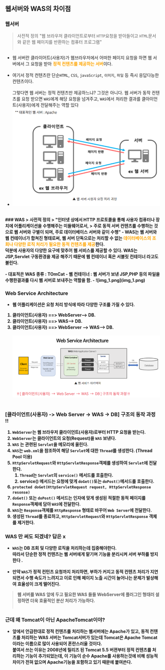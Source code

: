 ## 웹서버와 WAS의 차이점
### 웹서버
> 사전적 정의 "웹 브라우저 클라이언트로부터 `HTTP`요청을 받아들이고 `HTML`문서와 같은 웹 페이지를 반환하는 컴퓨터 프로그램"<br><br>
- 웹 서버란 클라이어트(사용자)가 웹브라우저에서 어떠한 페이지 요청을 하면 웹 서버에서 그 요청을 받아 <b style="color:orange">정적 컨텐츠를 제공하는 서버</b>이다.<br><br>
- 여기서 정적 컨텐츠란 단순`HTML`, `CSS`, `javaScript`, `이미지`, `파일` 등 즉시 응답다능한 컨텐츠이다.<br><br>
그렇다면 웹 서버는 정적 컨텐츠만 제공하느냐? 그것은 아니다. 웹 서버가 동작 컨텐츠를 요청 받으면 `WAS`에게 해당 요청을 넘겨주고, `WAS`에서 처리한 결과를 클아이언트(사용자)에게 전달해주는 역할 있다<b>
- ![img.png](img.png)
<br>
### WAS
> 사전적 정의
> "인터넷 상에서 HTTP 프로토콜을 통해 사용자 컴퓨터나 장치에 어플리케이션을 수행해주는 미들웨어로서,
> 주로 동적 서버 컨텐츠를 수행하는 것으로 웹 서버와 구별이 되며, 주로 데이터베이스 서버와 같이 수행"
- WAS는 웹 서버와 웹 컨테이너가 합쳐진 형태로써, 웹 서버 단독으로는 처리할 수 없는 <b style="color:orange">데이터베이스의 조회나 다양한 로직 처리가 필요한 동적 컨텐츠를 제공</b>한다.<br>
덕분에 사용자의 다양한 요구에 맞추어 웹 서비스를 제공할 수 있다. WAS는 JSP,Servlet 구동환경을 제공 해주기 때문에 웹 컨테이너 혹은 서블릿 컨테이너 라고도 불린다.<br><br>
  - 대표적은 WAS 종류 : TOmCat
  - 웹 컨테이너 : 웹 서버가 보낸 JSP,PHP 등의 파일을 수행한결과를 다시 웹 서버로 보내주는 역할을 함.
  - ![img_1.png](img_1.png)

### Web Service Architecture
- 웹 어플리케이션은 요청 처리 방식에 따라 다양한 구조를 가질 수 있다.
1. 클라이언트(사용자) ==> WebServer--> DB.
2. 클라이언트(사용자) ==> WAS--> DB.
3. 클라이언트(사용자) ==> WebServer --> WAS--> DB.<br><br>
![img_2.png](img_2.png)<br><br>
### [클라이언트(사용자) -> Web Server -> WAS -> DB] 구조의 동작 과정 !!
 1. `WebServer`는 웹 브라우저 클라이언트(사용자)로부터 HTTP 요청을 받는다.
 2. `WebServer`는 클라이언트의 요청(Request)을 `WAS` 보낸다.
 3. `WAS` 는 관련된 `Servlet`을 메모리에 올린다.
 4. `WAS`는 `web.xml`을 참조하여 해당 `Servlet`에 대한 `Thread`를 생성한다. (Thread Pool 이용)
 5. `HttpServletRequest`와 `HttpServletResponse`객체를 생성하여 `Servlet`에 전달한다.
    1. `Thread`는 `Servlet`의 `service()` 메서드를 호출한다.
    2. service() 메서드는 요청에 맞게 `doGet()`또는 `doPost()`메서드를 호출한다.
 6. `protected doGet(HttpServletRequest request, HttpServletResponse resonse)`
 7. `doGet()` 또는 `doPost()` 메서드는 인자에 맞게 생성된 적절한 동적 페이지를 `Response`객체에 담아 `WAS`에 전달한다.
 8. `WAS`는 `Response`객체를 `HttpResponse` 형태로 바꾸어 `Web Server`에 전달한다.
 9. 생성된 `Thread`를 종료하고, `HttpServletRequest`와 `HttpServletResponse` 객체를 제거한다.

### WAS 만 써도 되겠네? 답은 x 
- `WAS`는 DB 조회 및 다양한 로직을 처리하는데 집중해야한다.<br>
따라서 단순한 정적 컨텐츠는 웹 서버에게 맡기며 기능을 분리시켜 <b> 서버 부하를 방지</b>한다 .<br><br>
- 만약 `WAS`가 정적 컨턴츠 요청까지 처리하면, 부하가 커지고 동적 컨텐츠 처리가 지연 되면서 수행 속도가 느려지고 이로 인해 페이지 노출 시간이 늘어나는 문제가 발상해여 효율성이 크게 떨어진다.
> 웹 서버를 WAS 앞에 두고 필요한 WAS 들들 WebServer에 플러그인 형태러 설정하면 더욱 효율적인 분산 처리가 가능하다.<br><br>
### 근데 왜 Tomcat이 아닌 ApacheTomcat이야?
- 앞에서 언급한대로 정적 컨텐츠를 처리하는 웹서버에는 Apache가 있고, 동적 컨텐츠를 처리하는 WAS 서버는 Tomcat서버가 있는데 Tomcat은 Apache Tomcat이라는 이름으로 많이 사용되어 혼란스러울 것이다.<br>
붙여서 쓰는 이유는 2008년에 릴리즈 된 Tomcat 5.5 버젼부터 정적 컨텐츠를 처리하는 기능이 추가되었는데, 이 기능이 순수 Apache를  사용하는것에 비해 성능적 차이가 전혀 없으며 Apache기능을 포함하고 있기 때문에 붙여쓴다.
